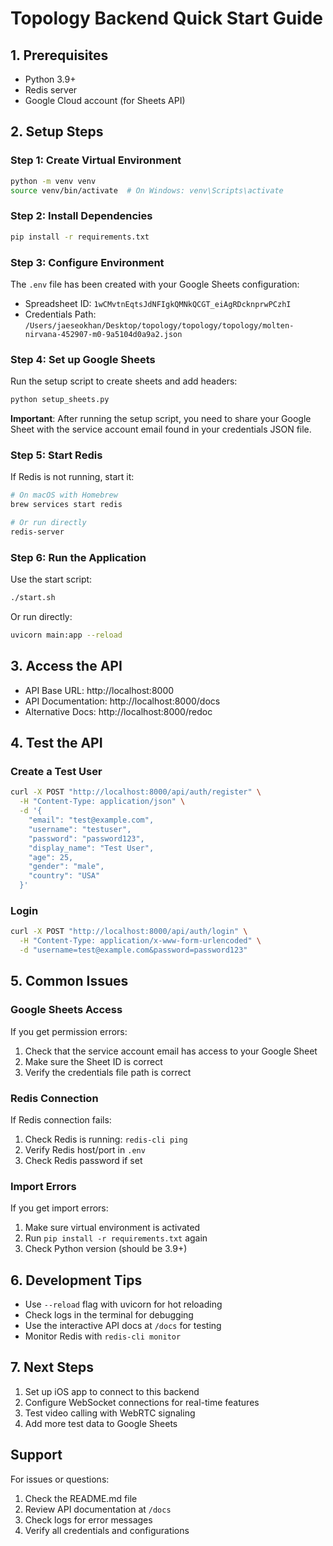 # Topology Backend Quick Start Guide

## 1. Prerequisites

- Python 3.9+
- Redis server
- Google Cloud account (for Sheets API)

## 2. Setup Steps

### Step 1: Create Virtual Environment

```bash
python -m venv venv
source venv/bin/activate  # On Windows: venv\Scripts\activate
```

### Step 2: Install Dependencies

```bash
pip install -r requirements.txt
```

### Step 3: Configure Environment

The `.env` file has been created with your Google Sheets configuration:
- Spreadsheet ID: `1wCMvtnEqtsJdNFIgkQMNkQCGT_eiAgRDcknprwPCzhI`
- Credentials Path: `/Users/jaeseokhan/Desktop/topology/topology/topology/molten-nirvana-452907-m0-9a5104d0a9a2.json`

### Step 4: Set up Google Sheets

Run the setup script to create sheets and add headers:

```bash
python setup_sheets.py
```

**Important**: After running the setup script, you need to share your Google Sheet with the service account email found in your credentials JSON file.

### Step 5: Start Redis

If Redis is not running, start it:

```bash
# On macOS with Homebrew
brew services start redis

# Or run directly
redis-server
```

### Step 6: Run the Application

Use the start script:

```bash
./start.sh
```

Or run directly:

```bash
uvicorn main:app --reload
```

## 3. Access the API

- API Base URL: http://localhost:8000
- API Documentation: http://localhost:8000/docs
- Alternative Docs: http://localhost:8000/redoc

## 4. Test the API

### Create a Test User

```bash
curl -X POST "http://localhost:8000/api/auth/register" \
  -H "Content-Type: application/json" \
  -d '{
    "email": "test@example.com",
    "username": "testuser",
    "password": "password123",
    "display_name": "Test User",
    "age": 25,
    "gender": "male",
    "country": "USA"
  }'
```

### Login

```bash
curl -X POST "http://localhost:8000/api/auth/login" \
  -H "Content-Type: application/x-www-form-urlencoded" \
  -d "username=test@example.com&password=password123"
```

## 5. Common Issues

### Google Sheets Access

If you get permission errors:
1. Check that the service account email has access to your Google Sheet
2. Make sure the Sheet ID is correct
3. Verify the credentials file path is correct

### Redis Connection

If Redis connection fails:
1. Check Redis is running: `redis-cli ping`
2. Verify Redis host/port in `.env`
3. Check Redis password if set

### Import Errors

If you get import errors:
1. Make sure virtual environment is activated
2. Run `pip install -r requirements.txt` again
3. Check Python version (should be 3.9+)

## 6. Development Tips

- Use `--reload` flag with uvicorn for hot reloading
- Check logs in the terminal for debugging
- Use the interactive API docs at `/docs` for testing
- Monitor Redis with `redis-cli monitor`

## 7. Next Steps

1. Set up iOS app to connect to this backend
2. Configure WebSocket connections for real-time features
3. Test video calling with WebRTC signaling
4. Add more test data to Google Sheets

## Support

For issues or questions:
1. Check the README.md file
2. Review API documentation at `/docs`
3. Check logs for error messages
4. Verify all credentials and configurations